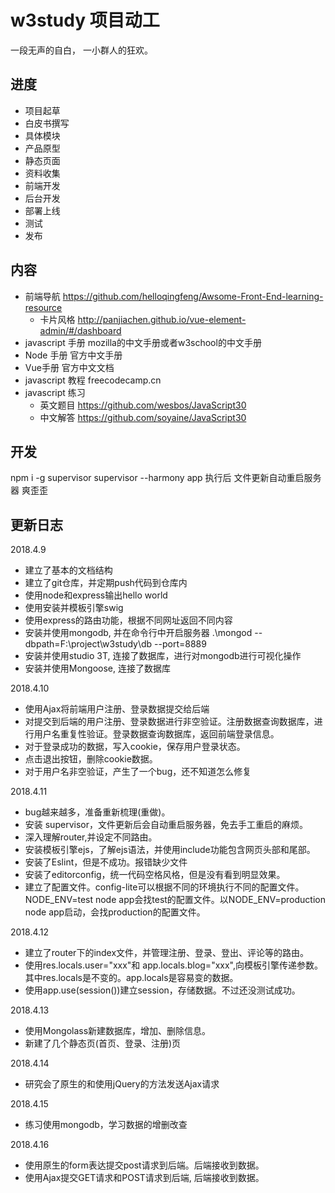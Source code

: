 ﻿# w3study 项目动工
一段无声的自白，
一小群人的狂欢。

## 进度

- 项目起草
- 白皮书撰写
- 具体模块
- 产品原型
- 静态页面
- 资料收集
- 前端开发
- 后台开发
- 部署上线
- 测试
- 发布

## 内容

- 前端导航 https://github.com/helloqingfeng/Awsome-Front-End-learning-resource 
  - 卡片风格  http://panjiachen.github.io/vue-element-admin/#/dashboard
- javascript 手册 mozilla的中文手册或者w3school的中文手册
- Node 手册 官方中文手册
- Vue手册 官方中文文档
- javascript 教程 freecodecamp.cn
- javascript 练习
  - 英文题目 https://github.com/wesbos/JavaScript30
  - 中文解答 https://github.com/soyaine/JavaScript30

## 开发

npm i -g supervisor
supervisor --harmony app 执行后 文件更新自动重启服务器 爽歪歪

## 更新日志

2018.4.9

* 建立了基本的文档结构
* 建立了git仓库，并定期push代码到仓库内
* 使用node和express输出hello world
* 使用安装并模板引擎swig
* 使用express的路由功能，根据不同网址返回不同内容
* 安装并使用mongodb, 并在命令行中开启服务器 .\mongod --dbpath=F:\project\w3study\db --port=8889
* 安装并使用studio 3T, 连接了数据库，进行对mongodb进行可视化操作
* 安装并使用Mongoose, 连接了数据库

2018.4.10

* 使用Ajax将前端用户注册、登录数据提交给后端
* 对提交到后端的用户注册、登录数据进行非空验证。注册数据查询数据库，进行用户名重复性验证。登录数据查询数据库，返回前端登录信息。
* 对于登录成功的数据，写入cookie，保存用户登录状态。
* 点击退出按钮，删除cookie数据。
* 对于用户名非空验证，产生了一个bug，还不知道怎么修复

2018.4.11

* bug越来越多，准备重新梳理(重做)。
* 安装 supervisor，文件更新后会自动重启服务器，免去手工重启的麻烦。
* 深入理解router,并设定不同路由。
* 安装模板引擎ejs，了解ejs语法，并使用include功能包含网页头部和尾部。
* 安装了Eslint，但是不成功。报错缺少文件
* 安装了editorconfig，统一代码空格风格，但是没有看到明显效果。
* 建立了配置文件。config-lite可以根据不同的环境执行不同的配置文件。NODE_ENV=test node app会找test的配置文件。以NODE_ENV=production node app启动，会找production的配置文件。

2018.4.12

* 建立了router下的index文件，并管理注册、登录、登出、评论等的路由。
* 使用res.locals.user="xxx"和  app.locals.blog="xxx",向模板引擎传递参数。其中res.locals是不变的。app.locals是容易变的数据。
* 使用app.use(session())建立session，存储数据。不过还没测试成功。

2018.4.13

* 使用Mongolass新建数据库，增加、删除信息。
* 新建了几个静态页(首页、登录、注册)页

2018.4.14

* 研究会了原生的和使用jQuery的方法发送Ajax请求

2018.4.15

* 练习使用mongodb，学习数据的增删改查

2018.4.16

* 使用原生的form表达提交post请求到后端。后端接收到数据。
* 使用Ajax提交GET请求和POST请求到后端, 后端接收到数据。
